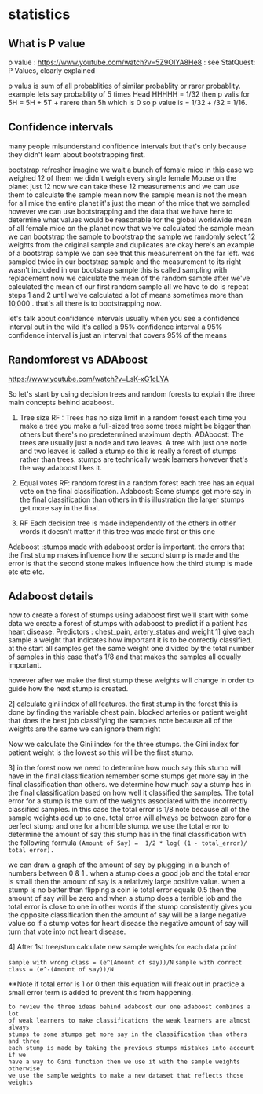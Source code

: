 
# statistics
## What is P value 
p value : https://www.youtube.com/watch?v=5Z9OIYA8He8 : see StatQuest: P Values, clearly explained

p valus is sum of all probablities of similar probablity or rarer probablity. 
example lets say probablity of 5 times Head HHHHH = 1/32
then p valis for 5H = 5H + 5T + rarere than 5h which is 0 
so p value is = 1/32 + /32 = 1/16.

## Confidence intervals
many people misunderstand confidence intervals 
but that's only because they didn't learn about bootstrapping first.

bootstrap refresher imagine we wait a bunch of
female mice in this case we weighed 12 of them we didn't weigh every single
female Mouse on the planet just 12 now we can take these 12 measurements and we
can use them to calculate the sample mean now the sample mean is not the mean
for all mice the entire planet it's just the mean of the mice that we sampled
however we can use bootstrapping and the data that we have here to determine what
values would be reasonable for the global worldwide mean of all female mice
on the planet now that we've calculated the sample mean we can bootstrap the
sample to bootstrap the sample we randomly select 12 weights from the
original sample and duplicates are okay here's an example of a bootstrap sample
we can see that this measurement on the far left.
was sampled twice in our bootstrap sample and the measurement to its right
wasn't included in our bootstrap sample this is called sampling with replacement
now we calculate the mean of the random sample after we've calculated the mean
of our first random sample all we have to do is repeat steps 1 and 2 until
we've calculated a lot of means sometimes more than 10,000 .
that's all there is to bootstrapping now.

let's talk about confidence intervals
usually when you see a confidence interval out in the wild it's called a 
95% confidence interval a 95% confidence interval is just an interval that covers
95% of the means 

## Randomforest vs ADAboost
https://www.youtube.com/watch?v=LsK-xG1cLYA

So let's start by using decision trees and random forests to
explain the three main concepts behind adaboost.
1. Tree size
RF : Trees has no size limit
     in a random forest each time you make a
     tree you make a full-sized tree some trees might be bigger than others
     but there's no predetermined maximum depth.
ADAboost: The trees are usually just a node and two leaves.
	 A tree with just one node and two leaves is called a stump so 
	 this is really a forest of stumps rather than trees.
     stumps are technically weak learners however that's the way adaboost likes it.

2.  Equal votes
RF: random forest in a random forest each tree has an equal vote on the final
    classification.
Adaboost: Some stumps get more say in the final classification than others 
          in this illustration the larger stumps get more say in the final. 

3.  RF  Each decision tree is made independently of the others 
in other words it doesn't matter if this tree was made first or this one

Adaboost :stumps made with adaboost order is important.
the errors that the first stump makes influence how the second stump is made
and the error is that the second stone makes influence how the third stump is
made etc etc etc.

## Adaboost details 
how to
create a forest of stumps using adaboost first we'll start with some data we
create a forest of stumps with adaboost to predict if a patient has heart
disease. 
Predictors :  chest_pain, artery_status and weight 
1] give each sample a weight that indicates how important it is to be correctly classified.
   at the start all samples get the same weight one divided by the total number of samples in this case that's 1/8 and
   that makes the samples all equally important.

   however after we make the first stump these weights will change in order to 
   guide how the next stump is created.

2] calculate gini index of all features. 
  the first stump in the forest this is done by finding the variable chest pain.
  blocked arteries or patient weight that does the best job classifying the
  samples note because all of the weights are the same we can ignore them right

  Now we calculate the Gini index for the three stumps.
  the Gini index for patient weight is the lowest so this will be the first stump.

3] in the forest now we need to determine how much say this stump will have in the final
   classification remember some stumps get more say in the final classification than others.
   we determine how much say a stump has in the final classification based on how well it 
   classified the samples. 
   The total error for a stump is the sum  of the weights associated with the incorrectly classified samples.
   in this case the total error is 1/8 
   note because all of the sample weights add up to one. 
   total error will always be between zero for a perfect stump and one for a horrible stump.
   we use the total error to determine the amount of say this stump has in the final classification with the following
   formula 
   ```(Amount of Say) =  1/2 * log( (1 - total_error)/ total error).```
   
   we can draw a graph of the amount of say by plugging in a bunch of numbers 
   between 0 & 1 . when a stump does a good job and the total error is small 
   then the amount of say is a relatively large positive value. 
   when a stump is no better than flipping a coin ie total error equals 0.5
   then the amount of say will be zero and 
   when a stump does a terrible job and the total error is close to one in other 
   words if the stump consistently gives you the opposite classification then the 
   amount of say will be a large negative value so if a stump votes for heart disease 
   the negative amount of say will turn that vote into not heart disease.
   
   4] After 1st tree/stun calculate new sample weights for each data point 
   
   ```sample with wrong class = (e^(Amount of say))/N```
   ```sample with correct class = (e^-(Amount of say))/N```
   
   **Note if total error is 1 or 0 then this equation will freak out in practice a 
   small error term is added to prevent this from happening.

	to review the three ideas behind adaboost our one adaboost combines a lot 
	of weak learners to make classifications the weak learners are almost always 
	stumps to some stumps get more say in the classification than others and three 
	each stump is made by taking the previous stumps mistakes into account if we 
	have a way to Gini function then we use it with the sample weights otherwise 
	we use the sample weights to make a new dataset that reflects those weights 

